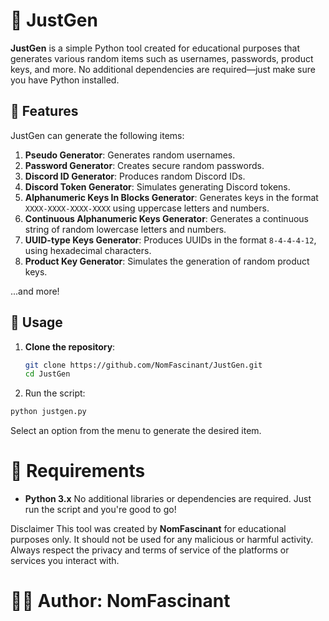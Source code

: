 # 🤖 JustGen

**JustGen** is a simple Python tool created for educational purposes that generates various random items such as usernames, passwords, product keys, and more. No additional dependencies are required—just make sure you have Python installed.

## 🔧 Features

JustGen can generate the following items:

1. **Pseudo Generator**: Generates random usernames.
2. **Password Generator**: Creates secure random passwords.
3. **Discord ID Generator**: Produces random Discord IDs.
4. **Discord Token Generator**: Simulates generating Discord tokens.
5. **Alphanumeric Keys In Blocks Generator**: Generates keys in the format `XXXX-XXXX-XXXX-XXXX` using uppercase letters and numbers.
6. **Continuous Alphanumeric Keys Generator**: Generates a continuous string of random lowercase letters and numbers.
7. **UUID-type Keys Generator**: Produces UUIDs in the format `8-4-4-4-12`, using hexadecimal characters.
8. **Product Key Generator**: Simulates the generation of random product keys.

...and more!

## 🎯 Usage

1. **Clone the repository**:
   ```bash
   git clone https://github.com/NomFascinant/JustGen.git
   cd JustGen
   ```
   
2. Run the script:
  ```bash
  python justgen.py
  ```
  Select an option from the menu to generate the desired item.

# 💼 Requirements
- **Python 3.x**
No additional libraries or dependencies are required. Just run the script and you're good to go!

Disclaimer
This tool was created by **NomFascinant** for educational purposes only. It should not be used for any malicious or harmful activity. Always respect the privacy and terms of service of the platforms or services you interact with.

# 👨‍🍳 Author: NomFascinant
